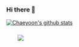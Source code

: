 ### Hi there 👋

<!--
**chaeyoon919/chaeyoon919** is a ✨ _special_ ✨ repository because its `README.md` (this file) appears on your GitHub profile.

Here are some ideas to get you started:

- 🔭 I’m currently working on ...
- 🌱 I’m currently learning ...
- 👯 I’m looking to collaborate on ...
- 🤔 I’m looking for help with ...
- 💬 Ask me about ...
- 📫 How to reach me: ...
- 😄 Pronouns: ...
- ⚡ Fun fact: ...
-->

[![Chaeyoon's github stats](https://github-readme-stats.vercel.app/api?username=SeongilHeo)](https://github.com/anuraghazra/github-readme-stats)

<img src="https://github-readme-stats.vercel.app/api?username=chaeyoon919&show_icons=true&theme=tokyonight&count_private=true&include_all_commits=true" style="height: auto; margin-left: 20px; margin-right: 20px; padding: 10px;"/>

